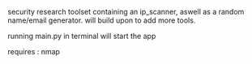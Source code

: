 security research toolset containing an ip_scanner, aswell as a random name/email generator. will build upon to add more tools.


running main.py in terminal will start the app

requires : nmap
